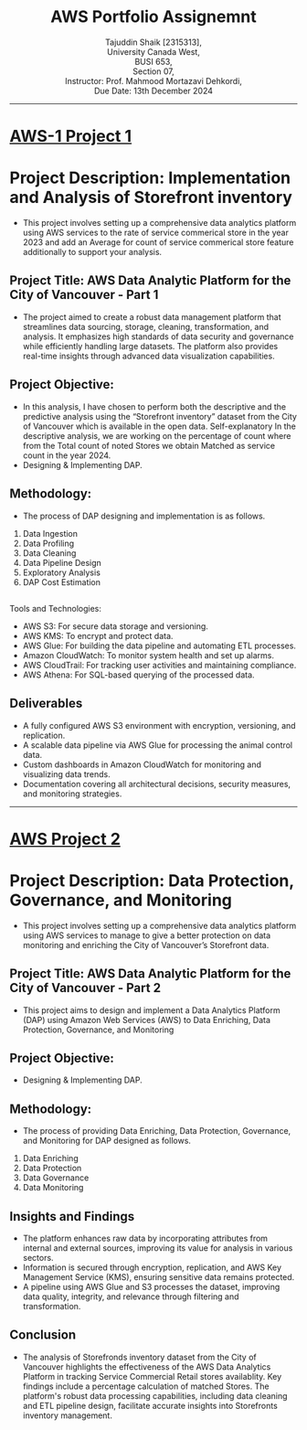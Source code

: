 <h1 align="center">AWS Portfolio Assignemnt</h1>
<p align="center">
Tajuddin Shaik [2315313], <br>
University Canada West, <br>
BUSI 653, <br>
Section 07, <br>
Instructor: Prof. Mahmood Mortazavi Dehkordi, <br>
Due Date: 13th December 2024 <br>
</p>

___
# [AWS-1 Project 1](https://shaik568.github.io/AWS-Project-Part-1/)
# Project Description: Implementation and Analysis of Storefront inventory
* This project involves setting up a comprehensive data analytics platform using AWS services to the rate of service commerical store in the year 2023 and add an Average for count of service commerical store feature additionally to support your analysis. 
## Project Title: AWS Data Analytic Platform for the City of Vancouver - Part 1
* The project aimed to create a robust data management platform that streamlines data sourcing, storage, cleaning, transformation, and analysis. It emphasizes high standards of data security and governance while efficiently handling large datasets. The platform also provides real-time insights through advanced data visualization capabilities.
## Project Objective:
* In this analysis, I have chosen to perform both the descriptive and the predictive analysis using the “Storefront inventory” dataset from the City of Vancouver which is available in the open data. Self-explanatory In the descriptive analysis, we are working on the percentage of count where from the Total count of  noted Stores we obtain Matched as service count in the year 2024.
* Designing & Implementing DAP.
## Methodology:
* The process of DAP designing and implementation is as follows.
1. Data Ingestion
2. Data Profiling
3. Data Cleaning
4. Data Pipeline Design
5. Exploratory Analysis
6. DAP Cost Estimation
   

## 
Tools and Technologies:
- AWS S3: For secure data storage and versioning.
- AWS KMS: To encrypt and protect data.
- AWS Glue: For building the data pipeline and automating ETL processes.
- Amazon CloudWatch: To monitor system health and set up alarms.
- AWS CloudTrail: For tracking user activities and maintaining compliance.
- AWS Athena: For SQL-based querying of the processed data.


## Deliverables
- A fully configured AWS S3 environment with encryption, versioning, and replication.
- A scalable data pipeline via AWS Glue for processing the animal control data.
- Custom dashboards in Amazon CloudWatch for monitoring and visualizing data trends.
- Documentation covering all architectural decisions, security measures, and monitoring strategies.

___
# [AWS Project 2](https://shaik568.github.io/AWS-Project-Part-2/)
# Project Description: Data Protection, Governance, and Monitoring
* This project involves setting up a comprehensive data analytics platform using AWS services to manage  to give a better protection on data monitoring and enriching the City of Vancouver’s Storefront data. 
## Project Title: AWS Data Analytic Platform for the City of Vancouver - Part 2
* This project aims to design and implement a Data Analytics Platform (DAP) using Amazon Web Services (AWS) to Data Enriching, Data Protection, Governance, and Monitoring
## Project Objective:
* Designing & Implementing DAP.
## Methodology:
* The process of providing Data Enriching, Data Protection, Governance, and Monitoring for DAP designed as follows.
1. Data Enriching
2. Data Protection
3. Data Governance
4. Data Monitoring

## Insights and Findings
- The platform enhances raw  data by incorporating attributes from internal and external sources, improving its value for analysis in various sectors.
- Information is secured through encryption, replication, and AWS Key Management Service (KMS), ensuring sensitive data remains protected.
- A pipeline using AWS Glue and S3 processes the dataset, improving data quality, integrity, and relevance through filtering and transformation.
## Conclusion
* The analysis of Storefronds inventory dataset from the City of Vancouver highlights the effectiveness of the AWS Data Analytics Platform in tracking Service Commercial Retail stores availablity. Key findings include a percentage calculation of matched Stores. The platform's robust data processing capabilities, including data cleaning and ETL pipeline design, facilitate accurate insights into Storefronts inventory management.
